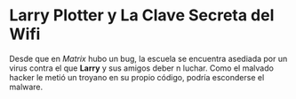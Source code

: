 # Larry Plotter y La Clave Secreta del Wifi
Desde que en *Matrix* hubo un bug, la escuela se encuentra asediada por un virus contra el que **Larry** y sus amigos deber n luchar.
Como el malvado hacker le metió un troyano en su propio código, podría esconderse el malware.